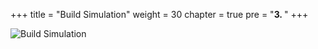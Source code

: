 +++
title = "Build Simulation"
weight = 30
chapter = true
pre = "<b>3. </b>"
+++

![Build Simulation](/slides/build-simulation.png)
